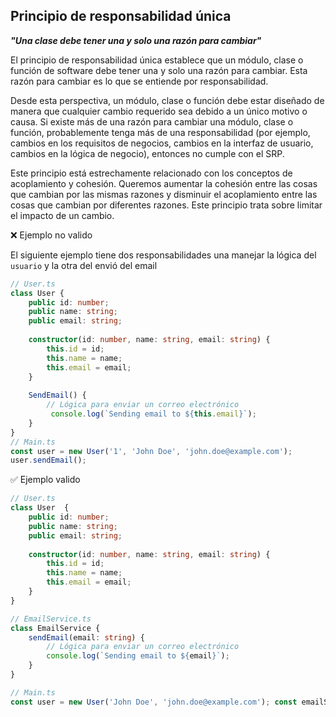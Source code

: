 
## Principio de responsabilidad única 

_**"Una clase debe tener una y solo una razón para cambiar"**_

El principio de responsabilidad única establece que un módulo, clase o función de software debe tener una y solo una razón para cambiar. Esta razón para cambiar es lo que se entiende por responsabilidad.

Desde esta perspectiva, un módulo, clase o función debe estar diseñado de manera que cualquier cambio requerido sea debido a un único motivo o causa. Si existe más de una razón para cambiar una módulo, clase o función, probablemente tenga más de una responsabilidad (por ejemplo, cambios en los requisitos de negocios, cambios en la interfaz de usuario, cambios en la lógica de negocio), entonces no cumple con el SRP.

Este principio está estrechamente relacionado con los conceptos de acoplamiento y cohesión. Queremos aumentar la cohesión entre las cosas que cambian por las mismas razones y disminuir el acoplamiento entre las cosas que cambian por diferentes razones. Este principio trata sobre limitar el impacto de un cambio.

❌ Ejemplo no valido

El siguiente ejemplo tiene dos responsabilidades una manejar la lógica del `usuario` y la otra del envió del email 

```typescript
// User.ts
class User { 
	public id: number; 
	public name: string; 
	public email: string; 
	
	constructor(id: number, name: string, email: string) { 
		this.id = id;
		this.name = name; 
		this.email = email; 
	}
	
	SendEmail() {
		// Lógica para enviar un correo electrónico 
		 console.log(`Sending email to ${this.email}`); 
	}
} 
// Main.ts
const user = new User('1', 'John Doe', 'john.doe@example.com'); 
user.sendEmail();
```


✅ Ejemplo valido

```typescript
// User.ts
class User  { 
	public id: number; 
	public name: string; 
	public email: string; 
	
	constructor(id: number, name: string, email: string) { 
		this.id = id; 
		this.name = name; 
		this.email = email; 
	}
}

// EmailService.ts
class EmailService { 
	sendEmail(email: string) {
		// Lógica para enviar un correo electrónico 
		console.log(`Sending email to ${email}`); 
	} 
}

// Main.ts
const user = new User('John Doe', 'john.doe@example.com'); const emailService = new EmailService(); emailService.sendEmail(user.email);
```
